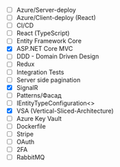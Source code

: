 - [ ] Azure/Server-deploy
- [ ] Azure/Client-deploy (React)
- [ ] CI/CD
- [ ] React (TypeScript)
- [ ] Entity Framework Core
- [x] ASP.NET Core MVC
- [ ] DDD - Domain Driven Design
- [ ] Redux
- [ ] Integration Tests
- [ ] Server side pagination
- [x] SignalR
- [ ] Patterns/Фасад
- [ ] IEntityTypeConfiguration<>
- [x] VSA (Vertical-Sliced-Architecture)
- [ ] Azure Key Vault
- [ ] Dockerfile
- [ ] Stripe
- [ ] OAuth
- [ ] 2FA
- [ ] RabbitMQ
